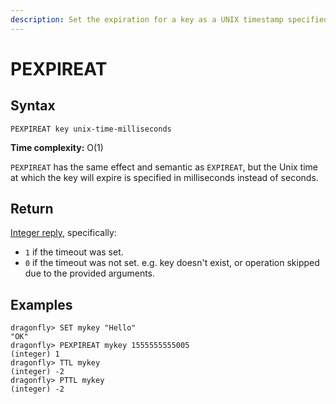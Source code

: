 ```yaml
---
description: Set the expiration for a key as a UNIX timestamp specified in milliseconds
---
```


# PEXPIREAT

## Syntax

    PEXPIREAT key unix-time-milliseconds

**Time complexity:** O(1)

`PEXPIREAT` has the same effect and semantic as `EXPIREAT`, but the Unix time at
which the key will expire is specified in milliseconds instead of seconds.


## Return

[Integer reply](https://redis.io/docs/reference/protocol-spec#resp-integers), specifically:

* `1` if the timeout was set.
* `0` if the timeout was not set. e.g. key doesn't exist, or operation skipped due to the provided arguments.

## Examples

```shell
dragonfly> SET mykey "Hello"
"OK"
dragonfly> PEXPIREAT mykey 1555555555005
(integer) 1
dragonfly> TTL mykey
(integer) -2
dragonfly> PTTL mykey
(integer) -2
```
